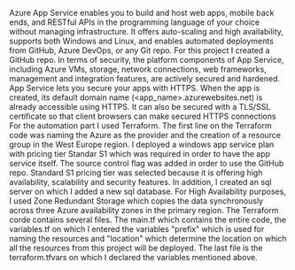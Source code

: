Azure App Service enables you to build and host web apps, mobile back ends, and RESTful APIs in the programming language of your choice without managing infrastructure. 
It offers auto-scaling and high availability, supports both Windows and Linux, and enables automated deployments from GitHub, Azure DevOps, or any Git repo. For this project I created a GitHub repo.
In terms of security, the platform components of App Service, including Azure VMs, storage, network connections, web frameworks, management and integration features, are actively secured and hardened. 
App Service lets you secure your apps with HTTPS. When the app is created, its default domain name (<app_name>.azurewebsites.net) is already accessible using HTTPS.
It can also be secured with a TLS/SSL certificate so that client browsers can make secured HTTPS connections
For the automation part I used Terraform. The first line on the Terraform code was naming the Azure as the provider and the creation of a resource group in the West Europe region.
I deployed a windows app service plan with pricing tier Standar S1 which was required in order to have the app service itself. 
The source control flag was added in order to use the GitHub repo.
Standard S1 pricing tier was selected because it is offering high availability, scalability and security features.
In addition, I created an sql server on which I added a new sql database. For High Availability purposes, I used Zone Redundant Storage which copies the data synchronously across three Azure availability zones in the primary region.
The Terraform corde contains several files. The main.tf which contains the entire code, the variables.tf on which I entered the variables "prefix" which is used for naming the resources and "location" which determine the location on which all the resources from this project will be deployed.
The last file is the terraform.tfvars on which I declared the variables mentioned above.